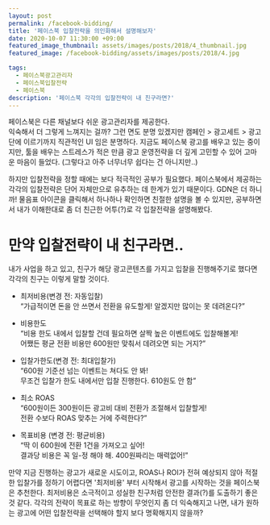```yaml
---
layout: post
permalink: /facebook-bidding/
title: '페이스북 입찰전략을 의인화해서 설명해보자'
date: 2020-10-07 11:30:00 +09:00
featured_image_thumbnail: assets/images/posts/2018/4_thumbnail.jpg
featured_image: /facebook-bidding/assets/images/posts/2018/4.jpg

tags:
  - 페이스북광고관리자
  - 페이스북입찰전략
  - 페이스북
description: '페이스북 각각의 입찰전략이 내 친구라면?'
---
```


페이스북은 다른 채널보다 쉬운 광고관리자를 제공한다.  
익숙해서 더 그렇게 느껴지는 걸까? 그런 면도 분명 있겠지만 캠페인 > 광고세트 > 광고 단에 이르기까지 직관적인 UI 임은 분명하다. 지금도 페이스북 광고를 배우고 있는 중이지만, 툴을 배우는 스트레스가 적은 만큼 광고 운영전략을 더 깊게 고민할 수 있어 고마운 마음이 들었다. (그렇다고 아주 너무너무 쉽다는 건 아니지만..)  

하지만 입찰전략을 정할 때에는 보다 적극적인 공부가 필요했다.
페이스북에서 제공하는 각각의 입찰전략은 단어 자체만으로 유추하는 데 한계가 있기 때문이다. GDN은 더 하니까! 물음표 아이콘을 클릭해서 하나하나 확인하면 친절한 설명을 볼 수 있지만, 공부하면서 내가 이해한대로 좀 더 친근한 어투(?)로 각 입찰전략을 설명해봤다.  


# 만약 입찰전략이 내 친구라면..

내가 사업을 하고 있고, 친구가 해당 광고콘텐츠를 가지고 입찰을 진행해주기로 했다면
각각의 친구는 이렇게 말할 것이다.  

- 최저비용(변경 전: 자동입찰)  
“가급적이면 돈을 안 쓰면서 전환을 유도할게! 알겠지만 많이는 못 데려온다?”  

- 비용한도  
“비용 한도 내에서 입찰할 건데 필요하면 살짝 높은 이벤트에도 입찰해볼게!  
 어쨌든 평균 전환 비용만 600원만 맞춰서 데려오면 되는 거지?”  

- 입찰가한도(변경 전: 최대입찰가)  
“600원 기준선 넘는 이벤트는 쳐다도 안 봐!  
 무조건 입찰가 한도 내에서만 입찰 진행한다. 610원도 안 함”  

- 최소 ROAS  
“600원이든 300원이든 광고비 대비 전환가 조절해서 입찰할게!  
 전환 수보다 ROAS 맞추는 거에 주력한다?”  

- 목표비용 (변경 전: 평균비용)  
“딱 이 600원에 전환 1건을 가져오고 싶어!  
 결과당 비용은 꼭 일-정 해야 해. 400원짜리는 매력없어!”    

만약 지금 진행하는 광고가 새로운 시도이고, ROAS나 ROI가 전혀 예상되지 않아 적절한 입찰가를 정하기 어렵다면 '최저비용' 부터 시작해서 광고를 시작하는 것을 페이스북은 추천한다. 최저비용은 소극적이고 성실한 친구처럼 안전한 결과(?)를 도출하기 좋은 것 같다.
각각의 전략이 목표로 하는 방향이 무엇인지 좀 더 익숙해지고 나면, 내가 원하는 광고에 어떤 입찰전략을 선택해야 할지 보다 명확해지지 않을까?

